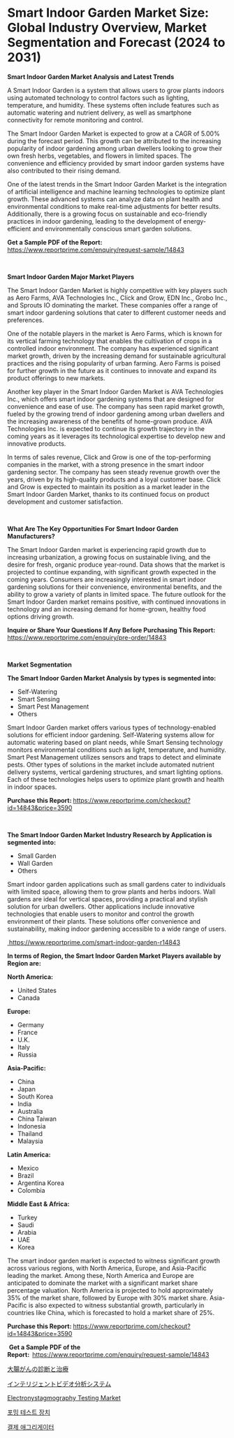 <p><h1>Smart Indoor Garden Market Size: Global Industry Overview, Market Segmentation and Forecast (2024 to 2031)</h1></p><p><strong>Smart Indoor Garden Market Analysis and Latest Trends</strong></p>
<p><p>A Smart Indoor Garden is a system that allows users to grow plants indoors using automated technology to control factors such as lighting, temperature, and humidity. These systems often include features such as automatic watering and nutrient delivery, as well as smartphone connectivity for remote monitoring and control.</p><p>The Smart Indoor Garden Market is expected to grow at a CAGR of 5.00% during the forecast period. This growth can be attributed to the increasing popularity of indoor gardening among urban dwellers looking to grow their own fresh herbs, vegetables, and flowers in limited spaces. The convenience and efficiency provided by smart indoor garden systems have also contributed to their rising demand.</p><p>One of the latest trends in the Smart Indoor Garden Market is the integration of artificial intelligence and machine learning technologies to optimize plant growth. These advanced systems can analyze data on plant health and environmental conditions to make real-time adjustments for better results. Additionally, there is a growing focus on sustainable and eco-friendly practices in indoor gardening, leading to the development of energy-efficient and environmentally conscious smart garden solutions.</p></p>
<p><strong>Get a Sample PDF of the Report:&nbsp;</strong> <a href="https://www.reportprime.com/enquiry/request-sample/14843">https://www.reportprime.com/enquiry/request-sample/14843</a></p>
<p>&nbsp;</p>
<p><strong>Smart Indoor Garden Major Market Players</strong></p>
<p><p>The Smart Indoor Garden Market is highly competitive with key players such as Aero Farms, AVA Technologies Inc., Click and Grow, EDN Inc., Grobo Inc., and Sprouts IO dominating the market. These companies offer a range of smart indoor gardening solutions that cater to different customer needs and preferences. </p><p>One of the notable players in the market is Aero Farms, which is known for its vertical farming technology that enables the cultivation of crops in a controlled indoor environment. The company has experienced significant market growth, driven by the increasing demand for sustainable agricultural practices and the rising popularity of urban farming. Aero Farms is poised for further growth in the future as it continues to innovate and expand its product offerings to new markets.</p><p>Another key player in the Smart Indoor Garden Market is AVA Technologies Inc., which offers smart indoor gardening systems that are designed for convenience and ease of use. The company has seen rapid market growth, fueled by the growing trend of indoor gardening among urban dwellers and the increasing awareness of the benefits of home-grown produce. AVA Technologies Inc. is expected to continue its growth trajectory in the coming years as it leverages its technological expertise to develop new and innovative products.</p><p>In terms of sales revenue, Click and Grow is one of the top-performing companies in the market, with a strong presence in the smart indoor gardening sector. The company has seen steady revenue growth over the years, driven by its high-quality products and a loyal customer base. Click and Grow is expected to maintain its position as a market leader in the Smart Indoor Garden Market, thanks to its continued focus on product development and customer satisfaction.</p></p>
<p>&nbsp;</p>
<p><strong>What Are The Key Opportunities For Smart Indoor Garden Manufacturers?</strong></p>
<p><p>The Smart Indoor Garden market is experiencing rapid growth due to increasing urbanization, a growing focus on sustainable living, and the desire for fresh, organic produce year-round. Data shows that the market is projected to continue expanding, with significant growth expected in the coming years. Consumers are increasingly interested in smart indoor gardening solutions for their convenience, environmental benefits, and the ability to grow a variety of plants in limited space. The future outlook for the Smart Indoor Garden market remains positive, with continued innovations in technology and an increasing demand for home-grown, healthy food options driving growth.</p></p>
<p><strong>Inquire or Share Your Questions If Any Before Purchasing This Report:</strong> <a href="https://www.reportprime.com/enquiry/pre-order/14843">https://www.reportprime.com/enquiry/pre-order/14843</a></p>
<p>&nbsp;</p>
<p><strong>Market Segmentation</strong></p>
<p><strong>The Smart Indoor Garden Market Analysis by types is segmented into:</strong></p>
<p><ul><li>Self-Watering</li><li>Smart Sensing</li><li>Smart Pest Management</li><li>Others</li></ul></p>
<p><p>Smart Indoor Garden market offers various types of technology-enabled solutions for efficient indoor gardening. Self-Watering systems allow for automatic watering based on plant needs, while Smart Sensing technology monitors environmental conditions such as light, temperature, and humidity. Smart Pest Management utilizes sensors and traps to detect and eliminate pests. Other types of solutions in the market include automated nutrient delivery systems, vertical gardening structures, and smart lighting options. Each of these technologies helps users to optimize plant growth and health in indoor spaces.</p></p>
<p><strong>Purchase this Report:&nbsp;</strong><a href="https://www.reportprime.com/checkout?id=14843&price=3590">https://www.reportprime.com/checkout?id=14843&price=3590</a></p>
<p>&nbsp;</p>
<p><strong>The Smart Indoor Garden Market Industry Research by Application is segmented into:</strong></p>
<p><ul><li>Small Garden</li><li>Wall Garden</li><li>Others</li></ul></p>
<p><p>Smart indoor garden applications such as small gardens cater to individuals with limited space, allowing them to grow plants and herbs indoors. Wall gardens are ideal for vertical spaces, providing a practical and stylish solution for urban dwellers. Other applications include innovative technologies that enable users to monitor and control the growth environment of their plants. These solutions offer convenience and sustainability, making indoor gardening accessible to a wide range of users.</p></p>
<p><a href="https://www.reportprime.com/smart-indoor-garden-r14843">&nbsp;https://www.reportprime.com/smart-indoor-garden-r14843</a></p>
<p><strong>In terms of Region, the Smart Indoor Garden Market Players available by Region are:</strong></p>
<p>
    <p> <strong> North America: </strong>
        <ul>
            <li>United States</li>
            <li>Canada</li>
        </ul>
        </p> 
    <p> <strong> Europe: </strong>
        <ul>
            <li>Germany</li>
            <li>France</li>
            <li>U.K.</li>
            <li>Italy</li>
            <li>Russia</li>
        </ul>
        </p> 
    <p> <strong> Asia-Pacific: </strong>
        <ul>
            <li>China</li>
            <li>Japan</li>
            <li>South Korea</li>
            <li>India</li>
            <li>Australia</li>
            <li>China Taiwan</li>
            <li>Indonesia</li>
            <li>Thailand</li>
            <li>Malaysia</li>
        </ul>
        </p> 
    <p> <strong> Latin America: </strong>
        <ul>
            <li>Mexico</li>
            <li>Brazil</li>
            <li>Argentina Korea</li>
            <li>Colombia</li>
        </ul>
        </p> 
    <p> <strong> Middle East & Africa: </strong>
        <ul>
            <li>Turkey</li>
            <li>Saudi</li>
            <li>Arabia</li>
            <li>UAE</li>
            <li>Korea</li>
        </ul>
    </p>
    </p>
<p><p>The smart indoor garden market is expected to witness significant growth across various regions, with North America, Europe, and Asia-Pacific leading the market. Among these, North America and Europe are anticipated to dominate the market with a significant market share percentage valuation. North America is projected to hold approximately 35% of the market share, followed by Europe with 30% market share. Asia-Pacific is also expected to witness substantial growth, particularly in countries like China, which is forecasted to hold a market share of 25%.</p></p>
<p><strong>Purchase this Report: </strong><a href="https://www.reportprime.com/checkout?id=14843&price=3590">https://www.reportprime.com/checkout?id=14843&price=3590</a></p>
<p>&nbsp;<strong>Get a Sample PDF of the Report:&nbsp;&nbsp;</strong><a href="https://www.reportprime.com/enquiry/request-sample/14843">https://www.reportprime.com/enquiry/request-sample/14843</a></p>
<p><strong></strong></p>
<p><p><a href="https://github.com/RaeJenkins1952/Market-Research-Report-List-1/blob/main/189416181177.md">大腸がんの診断と治療</a></p><p><a href="https://github.com/andrade7361/Market-Research-Report-List-1/blob/main/707458581176.md">インテリジェントビデオ分析システム</a></p><p><a href="https://github.com/LitzyGulgowski2023/Market-Research-Report-List-1/blob/main/electronystagmography-testing-market.md">Electronystagmography Testing Market</a></p><p><a href="https://github.com/EthaWolf/Market-Research-Report-List-1/blob/main/528563175673.md">포밍 테스트 장치</a></p><p><a href="https://medium.com/@jasonalter89657w/%EC%A7%80%EB%B6%88-%EC%A7%91%EA%B3%84-%EC%8B%9C%EC%9E%A5%EC%9D%80-%EC%8B%9C%EC%9E%A5-%EC%A0%90%EC%9C%A0%EC%9C%A8-%ED%81%AC%EA%B8%B0-%EB%B0%8F-2031%EB%85%84%EA%B9%8C%EC%A7%80-%EC%98%88%EC%83%81%EB%90%9C-%EC%98%88%EC%B8%A1%EC%97%90-%EC%B4%88%EC%A0%90%EC%9D%84-%EB%A7%9E%EC%B6%A5%EB%8B%88%EB%8B%A4-90010aaa51ea">결제 애그리게이터</a></p></p>